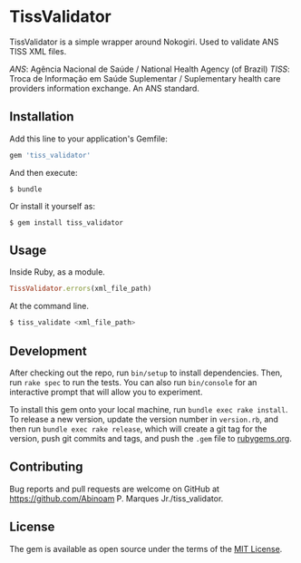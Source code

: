 # TissValidator

TissValidator is a simple wrapper around Nokogiri.
Used to validate ANS TISS XML files.

*ANS*: Agência Nacional de Saúde / National Health Agency (of Brazil)
*TISS*: Troca de Informação em Saúde Suplementar / Suplementary health care providers information exchange. An ANS standard.

## Installation

Add this line to your application's Gemfile:

```ruby
gem 'tiss_validator'
```

And then execute:

    $ bundle

Or install it yourself as:

    $ gem install tiss_validator

## Usage

Inside Ruby, as a module.

```ruby
TissValidator.errors(xml_file_path)
```

At the command line.

```sh
$ tiss_validate <xml_file_path>
```

## Development

After checking out the repo, run `bin/setup` to install dependencies. Then, run `rake spec` to run the tests. You can also run `bin/console` for an interactive prompt that will allow you to experiment.

To install this gem onto your local machine, run `bundle exec rake install`. To release a new version, update the version number in `version.rb`, and then run `bundle exec rake release`, which will create a git tag for the version, push git commits and tags, and push the `.gem` file to [rubygems.org](https://rubygems.org).

## Contributing

Bug reports and pull requests are welcome on GitHub at https://github.com/Abinoam P. Marques Jr./tiss_validator.


## License

The gem is available as open source under the terms of the [MIT License](http://opensource.org/licenses/MIT).


